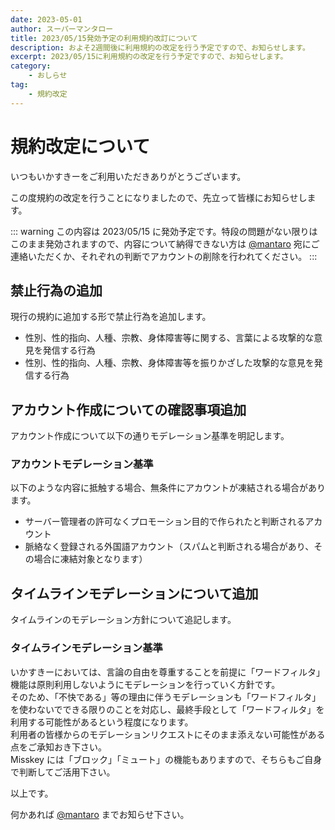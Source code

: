 ```yaml
---
date: 2023-05-01
author: スーパーマンタロー
title: 2023/05/15発効予定の利用規約改訂について
description: およそ2週間後に利用規約の改定を行う予定ですので、お知らせします。
excerpt: 2023/05/15に利用規約の改定を行う予定ですので、お知らせします。
category:
    - おしらせ
tag:
    - 規約改定
---
```


# 規約改定について

いつもいかすきーをご利用いただきありがとうございます。

この度規約の改定を行うことになりましたので、先立って皆様にお知らせします。

::: warning
この内容は 2023/05/15 に発効予定です。特段の問題がない限りはこのまま発効されますので、内容について納得できない方は [@mantaro](https://ikaskey.bktsk.com/@mantaro) 宛にご連絡いただくか、それぞれの判断でアカウントの削除を行われてください。
:::

## 禁止行為の追加

現行の規約に追加する形で禁止行為を追加します。

- 性別、性的指向、人種、宗教、身体障害等に関する、言葉による攻撃的な意見を発信する行為
- 性別、性的指向、人種、宗教、身体障害等を振りかざした攻撃的な意見を発信する行為

## アカウント作成についての確認事項追加

アカウント作成について以下の通りモデレーション基準を明記します。

### アカウントモデレーション基準

以下のような内容に抵触する場合、無条件にアカウントが凍結される場合があります。

- サーバー管理者の許可なくプロモーション目的で作られたと判断されるアカウント
- 脈絡なく登録される外国語アカウント（スパムと判断される場合があり、その場合に凍結対象となります）

## タイムラインモデレーションについて追加

タイムラインのモデレーション方針について追記します。

### タイムラインモデレーション基準

いかすきーにおいては、言論の自由を尊重することを前提に「ワードフィルタ」機能は原則利用しないようにモデレーションを行っていく方針です。  
そのため、「不快である」等の理由に伴うモデレーションも「ワードフィルタ」を使わないでできる限りのことを対応し、最終手段として「ワードフィルタ」を利用する可能性があるという程度になります。  
利用者の皆様からのモデレーションリクエストにそのまま添えない可能性がある点をご承知おき下さい。  
Misskey には「ブロック」「ミュート」の機能もありますので、そちらもご自身で判断してご活用下さい。

以上です。

何かあれば [@mantaro](https://ikaskey.bktsk.com/@mantaro) までお知らせ下さい。
